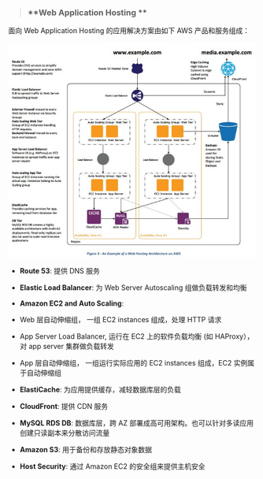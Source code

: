 > ### **Web Application Hosting **


面向 Web Application Hosting 的应用解决方案由如下 AWS 产品和服务组成：


![](/assets/webapplication.JPG)

* **Route 53**: 提供 DNS 服务

* **Elastic Load Balancer**: 为 Web Server Autoscaling 组做负载转发和均衡

* **Amazon EC2 and Auto Scaling**: 
 
 * Web 层自动伸缩组， 一组 EC2 instances 组成，处理 HTTP 请求
 
 * App Server Load Balancer, 运行在 EC2 上的软件负载均衡 (如 HAProxy），对 app server 集群做负载转发
 
 * App 层自动伸缩组， 一组运行实际应用的 EC2 instances 组成，EC2 实例属于自动伸缩组

* **ElastiCache**: 为应用提供缓存，减轻数据库层的负载

* **CloudFront**: 提供 CDN 服务 

* **MySQL RDS DB**: 数据库层，跨 AZ 部署成高可用架构。也可以针对多读应用创建只读副本来分散访问流量

* **Amazon S3**: 用于备份和存放静态对象数据

* **Host Security**: 通过 Amazon EC2 的安全组来提供主机安全

